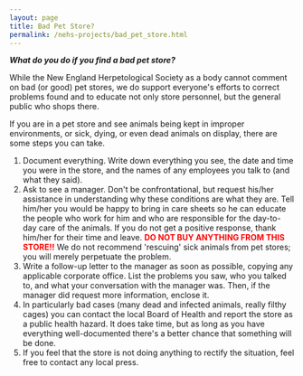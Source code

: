 ```yaml
---
layout: page
title: Bad Pet Store?
permalink: /nehs-projects/bad_pet_store.html
---
```


***What do you do if you find a bad pet store?***

While the New England Herpetological Society as a body cannot comment on bad (or good) pet stores, we do support everyone's efforts to correct problems found and to educate not only store personnel, but the general public who shops there.

If you are in a pet store and see animals being kept in improper environments, or sick, dying, or even dead animals on display, there are some steps you can take.

1. Document everything. Write down everything you see, the date and time you were in the store, and the names of any employees you talk to (and what they said).
2. Ask to see a manager. Don't be confrontational, but request his/her assistance in understanding why these conditions are what they are. Tell him/her you would be happy to bring in care sheets so he can educate the people who work for him and who are responsible for the day-to-day care of the animals. If you do not get a positive response, thank him/her for their time and leave. <strong style="color:red;">DO NOT BUY ANYTHING FROM THIS STORE!!</strong> We do not recommend 'rescuing' sick animals from pet stores; you will merely perpetuate the problem.
3. Write a follow-up letter to the manager as soon as possible, copying any applicable corporate office. List the problems you saw, who you talked to, and what your conversation with the manager was. Then, if the manager did request more information, enclose it.
4. In particularly bad cases (many dead and infected animals, really filthy cages) you can contact the local Board of Health and report the store as a public health hazard. It does take time, but as long as you have everything well-documented there's a better chance that something will be done.
5. If you feel that the store is not doing anything to rectify the situation, feel free to contact any local press.
